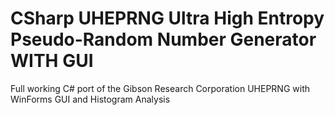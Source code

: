 # CSharp UHEPRNG Ultra High Entropy Pseudo-Random Number Generator WITH GUI
 Full working C# port of the Gibson Research Corporation UHEPRNG with WinForms GUI and Histogram Analysis
